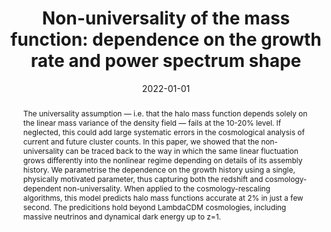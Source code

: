 ---
title: 'Non-universality of the mass function: dependence on the growth rate and power
  spectrum shape'

# Authors
# If you created a profile for a user (e.g. the default `admin` user), write the username (folder name) here
# and it will be replaced with their full name and linked to their profile.
authors:
  - Lurdes Ondaro-Mallea
  - Raul E. Angulo
  - Matteo Zennaro
  - Sergio Contreras
  - Giovanni Aricò

# Author notes (optional)
#author_notes:
#  - 'Equal contribution'
#  - 'Equal contribution'

date: '2022-01-01'
doi: ''

# Schedule page publish date (NOT publication's date).
#publishDate: '2017-01-01T00:00:00Z'

# Publication type.
# Accepts a single type but formatted as a YAML list (for Hugo requirements).
# Enter a publication type from the CSL standard.
#publication_types: ['paper-conference']

# Publication name and optional abbreviated publication name.
publication: In MNRAS
publication_short: In MNRAS

abstract: The universality assumption — i.e. that the halo mass function depends solely on the linear mass variance of the density field — fails at the 10-20% level. If neglected, this could add large systematic errors in the cosmological analysis of current and future cluster counts. In this paper, we showed that the non-universality can be traced back to the way in which the same linear fluctuation grows differently into the nonlinear regime depending on details of its assembly history. We parametrise the dependence on the growth history using a single, physically motivated parameter, thus capturing both the redshift and cosmology-dependent non-universality. When applied to the cosmology-rescaling algorithms, this model predicts halo mass functions accurate at 2% in just a few second. The predicitions hold beyond LambdaCDM cosmologies, including massive neutrinos and dynamical dark energy up to z=1. 

# Summary. An optional shortened abstract.
summary: 

tags:
  - Cluster cosmology

# Display this page in the Featured widget?
featured: true

# Custom links (uncomment lines below)
links:
 - name: arxiv
   url: https://arxiv.org/abs/2102.08958

url_pdf: ''
url_code: ''
url_dataset: ''
url_poster: ''
url_project: ''
url_slides: ''
url_source: ''
url_video: ''

# Featured image
# To use, add an image named `featured.jpg/png` to your page's folder.
image:
  caption: 'Zoom-ins of the same halo forming in two cosmologies that share the linear density field (see top row), but vary in their recent growth history. The mass assigned to the halo depends on cosmology due to 1) the slightly different density profiles and 2) cosmology dependence of halo mass definitions, illustrated in the white circles.'
  focal_point: ''
  preview_only: false

# Associated Projects (optional).
#   Associate this publication with one or more of your projects.
#   Simply enter your project's folder or file name without extension.
#   E.g. `internal-project` references `content/project/internal-project/index.md`.
#   Otherwise, set `projects: []`.
projects: []
#- example

# Slides (optional).
#   Associate this publication with Markdown slides.
#   Simply enter your slide deck's filename without extension.
#   E.g. `slides: "example"` references `content/slides/example/index.md`.
#   Otherwise, set `slides: ""`.
slides: ""
---